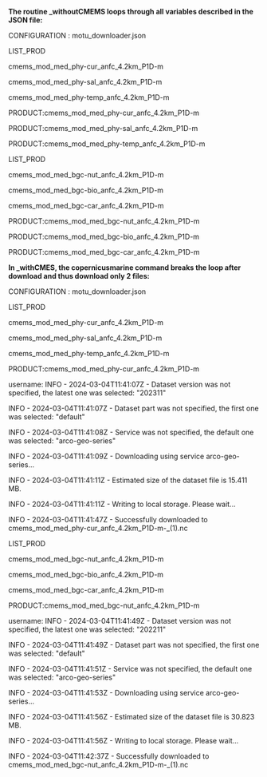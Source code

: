 **The routine _withoutCMEMS loops through all variables described in the JSON file:**

CONFIGURATION : motu_downloader.json

LIST_PROD 

cmems_mod_med_phy-cur_anfc_4.2km_P1D-m

cmems_mod_med_phy-sal_anfc_4.2km_P1D-m

cmems_mod_med_phy-temp_anfc_4.2km_P1D-m

PRODUCT:cmems_mod_med_phy-cur_anfc_4.2km_P1D-m

PRODUCT:cmems_mod_med_phy-sal_anfc_4.2km_P1D-m

PRODUCT:cmems_mod_med_phy-temp_anfc_4.2km_P1D-m

LIST_PROD 

cmems_mod_med_bgc-nut_anfc_4.2km_P1D-m

cmems_mod_med_bgc-bio_anfc_4.2km_P1D-m

cmems_mod_med_bgc-car_anfc_4.2km_P1D-m

PRODUCT:cmems_mod_med_bgc-nut_anfc_4.2km_P1D-m

PRODUCT:cmems_mod_med_bgc-bio_anfc_4.2km_P1D-m

PRODUCT:cmems_mod_med_bgc-car_anfc_4.2km_P1D-m






**In _withCMES, the copernicusmarine command breaks the loop after download and thus download only 2 files:**


CONFIGURATION : motu_downloader.json

LIST_PROD

cmems_mod_med_phy-cur_anfc_4.2km_P1D-m

cmems_mod_med_phy-sal_anfc_4.2km_P1D-m

cmems_mod_med_phy-temp_anfc_4.2km_P1D-m

PRODUCT:cmems_mod_med_phy-cur_anfc_4.2km_P1D-m

username: INFO - 2024-03-04T11:41:07Z - Dataset version was not specified, the latest one was selected: "202311"

INFO - 2024-03-04T11:41:07Z - Dataset part was not specified, the first one was selected: "default"

INFO - 2024-03-04T11:41:08Z - Service was not specified, the default one was selected: "arco-geo-series"

INFO - 2024-03-04T11:41:09Z - Downloading using service arco-geo-series...

INFO - 2024-03-04T11:41:11Z - Estimated size of the dataset file is 15.411 MB.

INFO - 2024-03-04T11:41:11Z - Writing to local storage. Please wait...

INFO - 2024-03-04T11:41:47Z - Successfully downloaded to cmems_mod_med_phy-cur_anfc_4.2km_P1D-m-_(1).nc

LIST_PROD

cmems_mod_med_bgc-nut_anfc_4.2km_P1D-m

cmems_mod_med_bgc-bio_anfc_4.2km_P1D-m

cmems_mod_med_bgc-car_anfc_4.2km_P1D-m

PRODUCT:cmems_mod_med_bgc-nut_anfc_4.2km_P1D-m

username: INFO - 2024-03-04T11:41:49Z - Dataset version was not specified, the latest one was selected: "202211"

INFO - 2024-03-04T11:41:49Z - Dataset part was not specified, the first one was selected: "default"

INFO - 2024-03-04T11:41:51Z - Service was not specified, the default one was selected: "arco-geo-series"

INFO - 2024-03-04T11:41:53Z - Downloading using service arco-geo-series...

INFO - 2024-03-04T11:41:56Z - Estimated size of the dataset file is 30.823 MB.

INFO - 2024-03-04T11:41:56Z - Writing to local storage. Please wait...

INFO - 2024-03-04T11:42:37Z - Successfully downloaded to cmems_mod_med_bgc-nut_anfc_4.2km_P1D-m-_(1).nc


